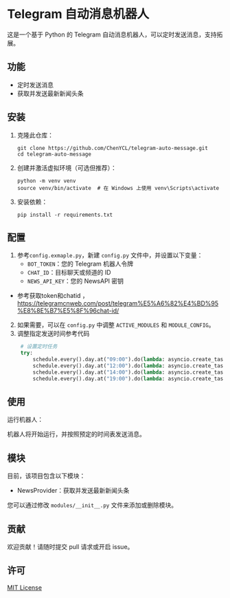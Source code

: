 # Telegram 自动消息机器人

这是一个基于 Python 的 Telegram 自动消息机器人，可以定时发送消息，支持拓展。

## 功能

- 定时发送消息
- 获取并发送最新新闻头条

## 安装

1. 克隆此仓库：
   ```
   git clone https://github.com/ChenYCL/telegram-auto-message.git
   cd telegram-auto-message
   ```

2. 创建并激活虚拟环境（可选但推荐）：
   ```
   python -m venv venv
   source venv/bin/activate  # 在 Windows 上使用 venv\Scripts\activate
   ```

3. 安装依赖：
   ```
   pip install -r requirements.txt
   ```

## 配置

1. 参考`config.exmaple.py`，新建 `config.py` 文件中，并设置以下变量：
   - `BOT_TOKEN`：您的 Telegram 机器人令牌
   - `CHAT_ID`：目标聊天或频道的 ID
   - `NEWS_API_KEY`：您的 NewsAPI 密钥
 - 参考获取token和chatid ，https://telegramcnweb.com/post/telegram%E5%A6%82%E4%BD%95%E8%8E%B7%E5%8F%96chat-id/

2. 如果需要，可以在 `config.py` 中调整 `ACTIVE_MODULES` 和 `MODULE_CONFIG`。
3. 调整指定发送时间参考代码
   ```python
    # 设置定时任务
    try:
        schedule.every().day.at("09:00").do(lambda: asyncio.create_task(send_update()))
        schedule.every().day.at("12:00").do(lambda: asyncio.create_task(send_update()))
        schedule.every().day.at("14:00").do(lambda: asyncio.create_task(send_update()))
        schedule.every().day.at("19:00").do(lambda: asyncio.create_task(send_update()))
   ```

## 使用

运行机器人：

机器人将开始运行，并按照预定的时间表发送消息。

## 模块

目前，该项目包含以下模块：

- NewsProvider：获取并发送最新新闻头条

您可以通过修改 `modules/__init__.py` 文件来添加或删除模块。

## 贡献

欢迎贡献！请随时提交 pull 请求或开启 issue。

## 许可

[MIT License](LICENSE)
